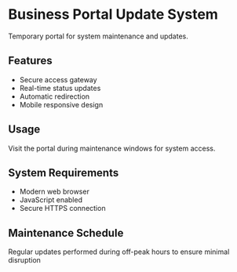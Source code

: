 # Business Portal Update System

Temporary portal for system maintenance and updates.

## Features
- Secure access gateway
- Real-time status updates
- Automatic redirection
- Mobile responsive design

## Usage
Visit the portal during maintenance windows for system access.

## System Requirements
- Modern web browser
- JavaScript enabled
- Secure HTTPS connection

## Maintenance Schedule
Regular updates performed during off-peak hours to ensure minimal disruption
